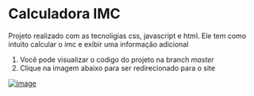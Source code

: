 # Calculadora IMC
Projeto realizado com as tecnoligias css, javascript e html. Ele tem como intuito calcular o imc e exibir uma informação adicional 

1. Você pode visualizar o codigo do projeto na branch *master*
2. Clique na imagem abaixo para ser redirecionado para o site

<a href="https://marcosfantastico.github.io/CalculadoraIMC/" target='Blank'>![image](https://user-images.githubusercontent.com/79537827/134004629-4f16eb87-40a1-4d4a-9459-c900dd9653f0.png)</a>
